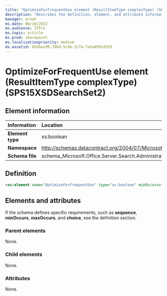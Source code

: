 ```yaml
---
title: "OptimizeForFrequentUse element (ResultItemType complexType) (SPS15XSDSearchSet2)"
description: "Describes the definition, element, and attribute information for the OptimizeForFrequentUse element (ResultItemType complexType) (SPS15XSDSearchSet2)."
manager: arnek
ms.date: 06/10/2022
ms.audience: ITPro
ms.topic: article
ms.prod: sharepoint
ms.localizationpriority: medium
ms.assetid: 65dbacd9-39b4-5c9e-2c7a-7a5a4991d329
---
```


# OptimizeForFrequentUse element (ResultItemType complexType) (SPS15XSDSearchSet2)

 
  
## Element information

|Information|Location|
|:-----|:-----|
|**Element type**|xs:boolean|
|**Namespace**|http://schemas.datacontract.org/2004/07/Microsoft.Office.Server.Search.Administration|
|**Schema file**|schema_Microsoft.Office.Server.Search.Administration.xsd|
   
## Definition

```XML
<xs:element name="OptimizeForFrequentUse" type="xs:boolean" minOccurs="0"></xs:element>

```

## Elements and attributes

If the schema defines specific requirements, such as **sequence**, **minOccurs**, **maxOccurs**, and **choice**, see the definition section. 
  
### Parent elements

None.
  
### Child elements

None.
  
### Attributes

None.
  

